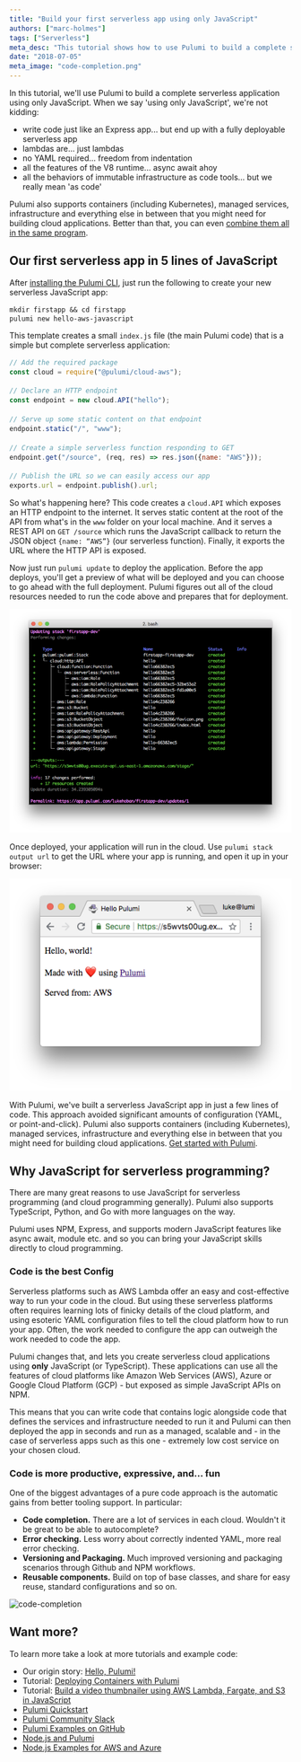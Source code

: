 ```yaml
---
title: "Build your first serverless app using only JavaScript"
authors: ["marc-holmes"]
tags: ["Serverless"]
meta_desc: "This tutorial shows how to use Pulumi to build a complete serverless application using JavaScript. No YAML needed."
date: "2018-07-05"
meta_image: "code-completion.png"
---
```


In this tutorial, we'll use Pulumi to build a
complete serverless application using only JavaScript. When we say 'using
only JavaScript', we're not kidding:

- write code just like an Express app... but end up with a fully
  deployable serverless app
- lambdas are... just lambdas
- no YAML required... freedom from indentation
- all the features of the V8 runtime... async await ahoy
- all the behaviors of immutable infrastructure as code tools... but
  we really mean 'as code'

Pulumi also supports containers (including Kubernetes), managed
services, infrastructure and everything else in between that you might
need for building cloud applications. Better than that, you can even
[combine them all in the same program](/blog/build-a-video-thumbnailer-with-pulumi-using-lambdas-containers-and-infrastructure-on-aws/).
<!--more-->

## Our first serverless app in 5 lines of JavaScript

After [installing the Pulumi CLI](/docs/install/), just run
the following to create your new serverless JavaScript app:

    mkdir firstapp && cd firstapp
    pulumi new hello-aws-javascript

This template creates a small `index.js` file (the main Pulumi code)
that is a simple but complete serverless application:

```javascript
// Add the required package
const cloud = require("@pulumi/cloud-aws");

// Declare an HTTP endpoint
const endpoint = new cloud.API("hello");

// Serve up some static content on that endpoint
endpoint.static("/", "www");

// Create a simple serverless function responding to GET
endpoint.get("/source", (req, res) => res.json({name: "AWS"}));

// Publish the URL so we can easily access our app
exports.url = endpoint.publish().url;
```

So what's happening here? This code creates a `cloud.API` which exposes
an HTTP endpoint to the internet. It serves static content at the root
of the API from what's in the `www` folder on your local machine. And it
serves a REST API on `GET /source` which runs the JavaScript callback to
return the JSON object `{name: “AWS”}` (our serverless function).
Finally, it exports the URL where the HTTP API is exposed.

Now just run `pulumi update` to deploy the application. Before the app
deploys, you'll get a preview of what will be deployed and you can
choose to go ahead with the full deployment. Pulumi figures out all of
the cloud resources needed to run the code above and prepares that for
deployment.

![results](./image.png)

Once deployed, your application will run in the cloud. Use
`pulumi stack output url` to get the URL where your app is running, and
open it up in your browser:

![stack output](./stack-output.png)

With Pulumi, we've built a serverless JavaScript app in just a few lines of code.
This approach avoided significant amounts of configuration (YAML, or
point-and-click). Pulumi also supports containers (including
Kubernetes), managed services, infrastructure and everything else in
between that you might need for building cloud applications.
[Get started with Pulumi](/docs/get-started/).

## Why JavaScript for serverless programming?

There are many great reasons to use JavaScript for serverless
programming (and cloud programming generally). Pulumi also supports
TypeScript, Python, and Go with more languages on the way.

Pulumi uses NPM, Express, and supports modern JavaScript features like
async await, module etc. and so you can bring your JavaScript skills
directly to cloud programming.

### Code is the best Config

Serverless platforms such as AWS Lambda offer an easy and cost-effective
way to run your code in the cloud. But using these serverless platforms
often requires learning lots of finicky details of the cloud platform,
and using esoteric YAML configuration files to tell the cloud platform
how to run your app. Often, the work needed to configure the app can
outweigh the work needed to code the app.

Pulumi changes that, and lets you create serverless
cloud applications using **only** JavaScript (or TypeScript). These
applications can use all the features of cloud platforms like Amazon Web Services (AWS), Azure
or Google Cloud Platform (GCP) - but exposed as simple JavaScript APIs on NPM.

This means that you can write code that contains logic alongside code
that defines the services and infrastructure needed to run it and Pulumi
can then deployed the app in seconds and run as a managed, scalable and -
in the case of serverless apps such as this one - extremely low cost
service on your chosen cloud.

### Code is more productive, expressive, and... fun

One of the biggest advantages of a pure code approach is the automatic
gains from better tooling support. In particular:

- **Code completion.** There are a lot of services in each cloud.
  Wouldn't it be great to be able to autocomplete?
- **Error checking.** Less worry about correctly indented YAML, more
  real error checking.
- **Versioning and Packaging.** Much improved versioning and packaging
  scenarios through Github and NPM workflows.
- **Reusable components.** Build on top of base classes, and share for
  easy reuse, standard configurations and so on.

![code-completion](https://www.pulumi.com/uploads/content/blog/building-your-first-serverless-app-using-only-javascript/code-completion.gif)

## Want more?

To learn more take a look at more tutorials and example code:

- Our origin story: [Hello, Pulumi!](http://joeduffyblog.com/2018/06/18/hello-pulumi/)
- Tutorial: [Deploying Containers with Pulumi](/blog/deploying-production-ready-containers-with-pulumi/)
- Tutorial: [Build a video thumbnailer using AWS Lambda, Fargate, and S3 in JavaScript](/blog/build-a-video-thumbnailer-with-pulumi-using-lambdas-containers-and-infrastructure-on-aws/)
- [Pulumi Quickstart](/docs/get-started/)
- [Pulumi Community Slack](https://slack.pulumi.com)
- [Pulumi Examples on GitHub](https://github.com/pulumi/examples)
- [Node.js and Pulumi](/docs/languages-sdks/javascript/)
- [Node.js Examples for AWS and Azure](/blog/running-a-serverles-nodejs-http-server-on-aws-and-azure/)
